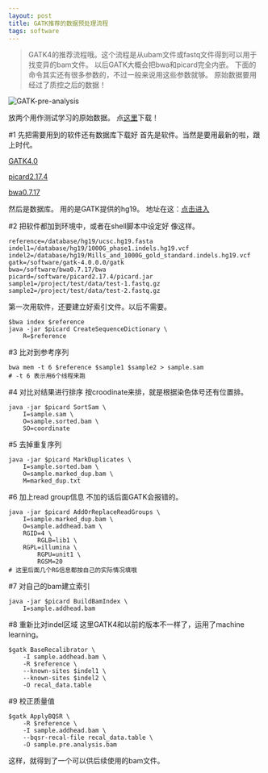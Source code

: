 ```yaml
---
layout: post
title: GATK推荐的数据预处理流程
tags: software
---
```

>GATK4的推荐流程哦。这个流程是从ubam文件或fastq文件得到可以用于找变异的bam文件。
>以后GATK大概会把bwa和picard完全内嵌。
>下面的命令其实还有很多参数的，不过一般来说用这些参数就够。
>原始数据要用经过了质控之后的数据！

![GATK-pre-analysis](https://raw.githubusercontent.com/pzweuj/pzweuj.github.io/master/downloads/images/GATK_pre_analysis.PNG)

放两个用作测试学习的原始数据。
点[这里](https://github.com/pzweuj/pzweuj.github.io/tree/master/downloads/gatk-pre-analysis-test-data)下载！

#1 先把需要用到的软件还有数据库下载好
首先是软件。当然是要用最新的啦，跟上时代。

[GATK4.0](https://github.com/broadinstitute/gatk/releases/download/4.0.0.0/gatk-4.0.0.0.zip)

[picard2.17.4](https://github.com/broadinstitute/picard/releases/download/2.17.4/picard.jar)

[bwa0.7.17](https://github.com/lh3/bwa/releases/download/v0.7.17/bwa-0.7.17.tar.bz2)

然后是数据库。
用的是GATK提供的hg19。
地址在这：[点击进入](ftp://ftp.broadinstitute.org/bundle/hg19/)

#2 把软件都加到环境中，或者在shell脚本中设定好
像这样。
```
reference=/database/hg19/ucsc.hg19.fasta
indel1=/database/hg19/1000G_phase1.indels.hg19.vcf
indel2=/database/hg19/Mills_and_1000G_gold_standard.indels.hg19.vcf
gatk=/software/gatk-4.0.0.0/gatk
bwa=/software/bwa0.7.17/bwa
picard=/software/picard2.17.4/picard.jar
sample1=/project/test/data/test-1.fastq.gz
sample2=/project/test/data/test-2.fastq.gz
```

第一次用软件，还要建立好索引文件。以后不需要。

```
$bwa index $reference
java -jar $picard CreateSequenceDictionary \
	R=$reference
```

#3 比对到参考序列
```
bwa mem -t 6 $reference $sample1 $sample2 > sample.sam
# -t 6 表示用6个线程来跑
```

#4 对比对结果进行排序
按croodinate来排，就是根据染色体号还有位置排。
```
java -jar $picard SortSam \
	I=sample.sam \
	O=sample.sorted.bam \
	SO=coordinate
```

#5 去掉重复序列
```
java -jar $picard MarkDuplicates \
	I=sample.sorted.bam \
	O=sample.marked_dup.bam \
	M=marked_dup.txt
```

#6 加上read group信息
不加的话后面GATK会报错的。
```
java -jar $picard AddOrReplaceReadGroups \
	I=sample.marked_dup.bam \
	O=sample.addhead.bam \
	RGID=4 \
    	RGLB=lib1 \
   	RGPL=illumina \
    	RGPU=unit1 \
    	RGSM=20
# 这里后面几个RG信息都按自己的实际情况填哦
```

#7 对自己的bam建立索引
```
java -jar $picard BuildBamIndex \
	I=sample.addhead.bam
```

#8 重新比对indel区域
这里GATK4和以前的版本不一样了，运用了machine learning。
```
$gatk BaseRecalibrator \
	-I sample.addhead.bam \
	-R $reference \
	--known-sites $indel1 \
	--known-sites $indel2 \
	-O recal_data.table
```

#9 校正质量值
```
$gatk ApplyBQSR \
	-R $reference \
	-I sample.addhead.bam \
	--bqsr-recal-file recal_data.table \
	-O sample.pre.analysis.bam
```

这样，就得到了一个可以供后续使用的bam文件。


[T_T]:好多事情啊。
